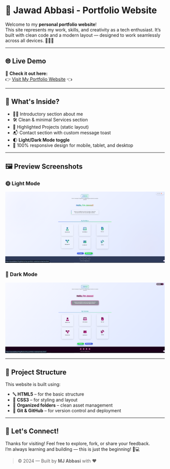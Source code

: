 # 🚀 Jawad Abbasi - Portfolio Website

Welcome to my **personal portfolio website**!  
This site represents my work, skills, and creativity as a tech enthusiast. It’s built with clean code and a modern layout — designed to work seamlessly across all devices. 👨‍💻✨

---

## 🌐 Live Demo

🔗 **Check it out here:**  
👉 [Visit My Portfolio Website](https://jawadabbasi14.github.io/Mj-Porfolio/) 👈

---

## 📌 What's Inside?

- 🙋‍♂️ Introductory section about me  
- 🛠️ Clean & minimal Services section  
- 💼 Highlighted Projects (static layout)  
- 📬 Contact section with custom message toast  
- 🌓 **Light/Dark Mode toggle**  
- 📱 100% responsive design for mobile, tablet, and desktop  

---

## 🖼️ Preview Screenshots

### 🌞 Light Mode

![Light Mode](litemode.png)

### 🌙 Dark Mode

![Dark Mode](darkmode.png)

---

## 📁 Project Structure

This website is built using:

- 🔤 **HTML5** – for the basic structure  
- 🎨 **CSS3** – for styling and layout  
- 📂 **Organized folders** – clean asset management  
- 🧰 **Git & GitHub** – for version control and deployment  

---

## 🤝 Let's Connect!

Thanks for visiting! Feel free to explore, fork, or share your feedback.  
I’m always learning and building — this is just the beginning! 🚀💻

> © 2024 — Built by **MJ Abbasi** with ❤️

